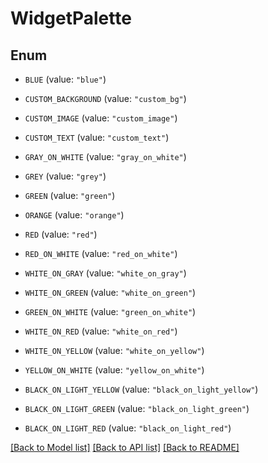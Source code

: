 # WidgetPalette

## Enum


* `BLUE` (value: `"blue"`)

* `CUSTOM_BACKGROUND` (value: `"custom_bg"`)

* `CUSTOM_IMAGE` (value: `"custom_image"`)

* `CUSTOM_TEXT` (value: `"custom_text"`)

* `GRAY_ON_WHITE` (value: `"gray_on_white"`)

* `GREY` (value: `"grey"`)

* `GREEN` (value: `"green"`)

* `ORANGE` (value: `"orange"`)

* `RED` (value: `"red"`)

* `RED_ON_WHITE` (value: `"red_on_white"`)

* `WHITE_ON_GRAY` (value: `"white_on_gray"`)

* `WHITE_ON_GREEN` (value: `"white_on_green"`)

* `GREEN_ON_WHITE` (value: `"green_on_white"`)

* `WHITE_ON_RED` (value: `"white_on_red"`)

* `WHITE_ON_YELLOW` (value: `"white_on_yellow"`)

* `YELLOW_ON_WHITE` (value: `"yellow_on_white"`)

* `BLACK_ON_LIGHT_YELLOW` (value: `"black_on_light_yellow"`)

* `BLACK_ON_LIGHT_GREEN` (value: `"black_on_light_green"`)

* `BLACK_ON_LIGHT_RED` (value: `"black_on_light_red"`)


[[Back to Model list]](../README.md#documentation-for-models) [[Back to API list]](../README.md#documentation-for-api-endpoints) [[Back to README]](../README.md)


